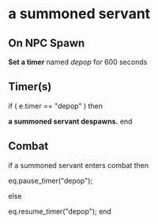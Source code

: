 # a summoned servant


## On NPC Spawn

**Set a timer** named *depop* for 600 seconds


## Timer(s)

if ( e.timer == "depop" ) then


**a summoned servant despawns.**
end



## Combat

if  a summoned servant enters combat  then


eq.pause_timer("depop");

else


eq.resume_timer("depop");
end
